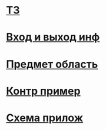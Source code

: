 # [ТЗ](https://disk.yandex.ru/i/iqgJrJBcTVdBJw)
# [Вход и выход инф](https://disk.yandex.ru/i/SRCVYWIdChq9Lg)
# [Предмет область](https://disk.yandex.ru/i/U1Y0fgyKEp46dQ)
# [Контр пример](https://disk.yandex.ru/i/U1Y0fgyKEp46dQ)
# [Схема прилож](https://disk.yandex.ru/i/K8suxWdFL36gEw)
